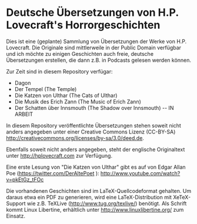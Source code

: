 Deutsche Übersetzungen von H.P. Lovecraft's Horrorgeschichten
=============================================================

Dies ist eine (geplante) Sammlung von Übersetzungen der Werke von H.P. Lovecraft. Die Originale sind mittlerweile in der Public Domain verfügbar und ich möchte zu einigen Geschichten auch freie, deutsche Übersetzungen erstellen, die dann z.B. in Podcasts gelesen werden können.

Zur Zeit sind in diesem Repository verfügar:

- Dagon
- Der Tempel (The Temple)
- Die Katzen von Ulthar (The Cats of Ulthar)
- Die Musik des Erich Zann (The Music of Erich Zann)
- Der Schatten über Innsmouth (The Shadow over Innsmouth) -- IN ARBEIT

In diesem Repository veröffentlichte Übersetzungen stehen soweit nicht anders angegeben unter einer Creative Commons Lizenz (CC-BY-SA) http://creativecommons.org/licenses/by-sa/3.0/deed.de.

Ebenfalls soweit nicht anders angegeben, steht der englische Originaltext unter http://hplovecraft.com zur Verfügung.

Eine erste Lesung von "Die Katzen von Ulthar" gibt es auf von Edgar Allan Poe (https://twitter.com/DerAltePoet ): http://www.youtube.com/watch?v=pkEtGz_tFOc

Die vorhandenen Geschichten sind im LaTeX-Quellcodeformat gehalten. Um daraus etwa ein PDF zu generieren, wird eine LaTeX-Distribution mit XeTeX-Support wie z.B. TeXLive (http://www.tug.org/texlive/) benötigt. Als Schrift kommt Linux Libertine, erhältlich unter http://www.linuxlibertine.org/ zum Einsatz.
